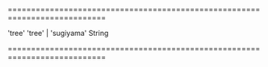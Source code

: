 ===========================================================================
<!--default-->'tree'<!--/default-->
<!--acceptValues-->'tree' | 'sugiyama'<!--/acceptValues-->
<!--type-->String<!--/type-->
===========================================================================

<!--shortDescription-->

<!--/shortDescription-->

<!--fullDescription-->

<!--/fullDescription-->
